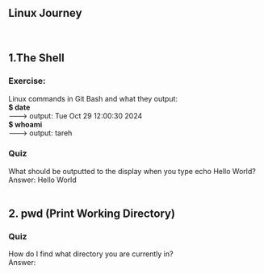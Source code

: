 ## Linux Journey 
<br>

## 1.The Shell
### Exercise: 
Linux commands in Git Bash and what they output:<br>
**$ date** <br> 
---> output: Tue Oct 29 12:00:30     2024 
<br>
**$ whoami** <br> 
---> output: tareh
### Quiz
What should be outputted to the display when you type echo Hello World? 
<br>Answer: Hello World
<br>
<br>
## 2. pwd (Print Working Directory)
### Quiz
How do I find what directory you are currently in? 
<br>Answer:

